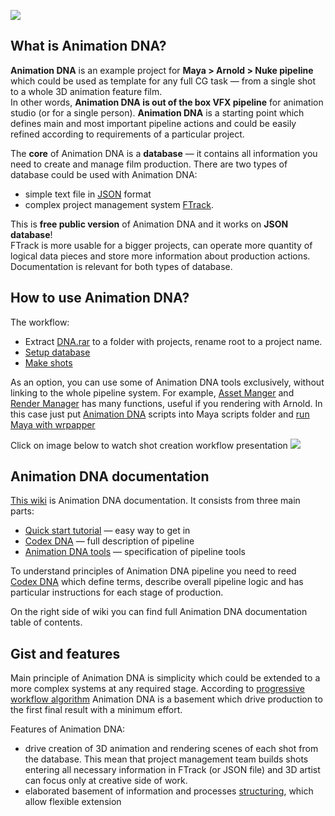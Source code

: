 ![](https://lh3.googleusercontent.com/-yzn5MCjzPaw/Vx9l-bmf1UI/AAAAAAAAFbU/3Lo9EKx7_wMVh3221gDBIKtIlndEgOvbACCo/s700/bannerDNA_home_01.jpg)

## What is Animation DNA?
**Animation DNA** is an example project for **Maya > Arnold > Nuke pipeline** which could be used as template for any full CG task — from a single shot to a whole 3D animation feature film.  
In other words, **Animation DNA is out of the box VFX pipeline** for animation studio (or for a single person).  **Animation DNA** is a starting point which defines main and most important pipeline actions and could be easily refined according to requirements of a particular project.

The **core** of Animation DNA is a **database** — it contains all information you need to create and manage film production. There are two types of database could be used with Animation DNA:
- simple text file in [JSON](http://www.jsoneditoronline.org/) format 
- complex project management system [FTrack](https://www.ftrack.com/). 

This is **free public version** of Animation DNA and it works on **JSON database**!  
FTrack is more usable for a bigger projects, can operate more quantity of logical data pieces and store more information about production actions. Documentation is relevant for both types of database.

## How to use Animation DNA?

The workflow: 
- Extract [DNA.rar](02-codex-dna#dna-archive) to a folder with projects, rename root to a project name. 
- [Setup database](02-Codex-DNA#management-with-ftrack)
- [Make shots](02-Codex-DNA#shot-creation-workflow)

As an option, you can use some of Animation DNA tools exclusively, without linking to the whole pipeline system. For example, [Asset Manger](03-tools#asset-manager) and [Render Manager](03-tools#render-manager) has many functions, useful if you rendering with Arnold. In this case just put [Animation DNA](https://github.com/kiryha/AnimationDNA) scripts into Maya scripts folder and [run Maya with wrpapper](02-codex-dna#running-maya-and-nuke-with-wrappers)

Click on image below to watch shot creation workflow presentation
[![](https://lh3.googleusercontent.com/-JQbm7zDgwDA/Vz2dDBZ0WKI/AAAAAAAAFoA/oD8VObnJtk07LKekIYh9JGyf0t4VL2LEwCCo/s700/DNA_mov_shotProd_02.jpg)](https://www.youtube.com/watch?v=LOm3bAo80KI)

## Animation DNA documentation
[This wiki](https://github.com/kiryha/AnimationDNA/wiki) is Animation DNA documentation. It consists from three main parts:
* [Quick start tutorial](01-Quick-start) — easy way to get in
* [Codex DNA](02-Codex-DNA) — full description of pipeline
* [Animation DNA tools](03-Tools) — specification of pipeline tools

To understand principles of Animation DNA pipeline you need to reed [Codex DNA](https://github.com/kiryha/AnimationDNA/wiki/02-Codex-DNA) which define terms, describe overall pipeline logic and has particular instructions for each stage of production.

On the right side of wiki you can find full Animation DNA documentation table of contents.

## Gist and features
Main principle of Animation DNA is simplicity which could be extended to a more complex systems at any required stage. According to [progressive workflow algorithm](02-Codex-DNA#progressive-workflow) Animation DNA is a basement which drive production to the first final result with a minimum effort.

Features of Animation DNA: 
- drive creation of 3D animation and rendering scenes of each shot from the database. This mean that project management team builds shots entering all necessary information in FTrack (or JSON file) and 3D artist can focus only at creative side of work.
- elaborated basement of information and processes [structuring](02-Codex-DNA#structuring), which allow flexible extension 